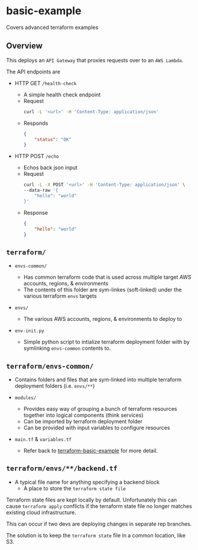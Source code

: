 # basic-example

Covers advanced terraform examples

## Overview

This deploys an `API Gateway` that proxies requests over to an `AWS Lambda`.


The API endpoints are

* HTTP GET `/health-check`
    * A simple health check endpoint
    * Request
        ```bash
        curl -L '<url>' -H 'Content-Type: application/json'
        ```
    * Responds
        ```json
        {
            "status": "OK"
        }
        ```

* HTTP POST `/echo`
    * Echos back json input
    * Request
        ```bash
        curl -L -X POST '<url>' -H 'Content-Type: application/json' \
        --data-raw '{
            "hello": "world"
        }'
        ```
    * Response
        ```json
        {
            "hello": "world"
        }
        ```

## `terraform/`

* `envs-common/`
    * Has common terraform code that is used across multiple target AWS accounts, regions, &
        environments
    * The contents of this folder are sym-linkes (soft-linked) under the various terraform
        `envs` targets

* `envs/`
    * The various AWS accounts, regions, & environments to deploy to

* `env-init.py`
    * Simple python script to intialize terraform deployment folder with by symlinking
        `envs-common` contents to.

## `terraform/envs-common/`

* Contains folders and files that are sym-linked into multiple terraform deployment folders
    (i.e. `envs/**`)

* `modules/`
    * Provides easy way of grouping a bunch of terraform resources together into logical
        components (think services)
    * Can be imported by terraform deployment folder
    * Can be provided with input variables to configure resources

* `main.tf` & `variables.tf`
    * Refer back to [terraform-basic-example](../terraform-basic-example/README.md) for more detail.


## `terraform/envs/**/backend.tf`

* A typical file name for anything specifying a backend block
    * A place to store the `terraform state file`

Terraform state files are kept locally by default. Unfortunately this can cause `terraform apply`
conflicts if the terraform state file no longer matches existing cloud infrastructure.

This can occur if two devs are deploying changes in separate rep branches.

The solution is to keep the `terraform state` file in a common location, like S3.
